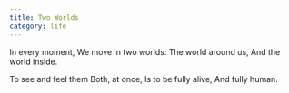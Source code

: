 ```yaml
---
title: Two Worlds
category: life
---
```


In every moment,
We move in two worlds:
The world around us,
And the world inside.

To see and feel them
Both, at once,
Is to be fully  alive,
And fully human.
